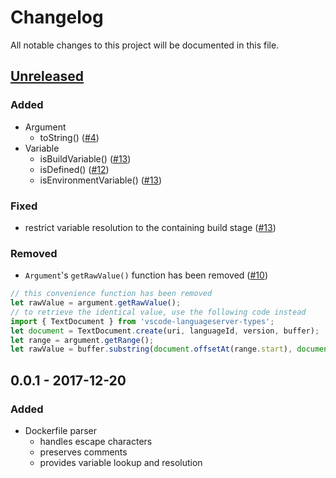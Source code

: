 # Changelog
All notable changes to this project will be documented in this file.

## [Unreleased]
### Added
- Argument
  - toString() ([#4](https://github.com/rcjsuen/dockerfile-ast/issues/4))
- Variable
  - isBuildVariable() ([#13](https://github.com/rcjsuen/dockerfile-ast/issues/13))
  - isDefined() ([#12](https://github.com/rcjsuen/dockerfile-ast/issues/12))
  - isEnvironmentVariable() ([#13](https://github.com/rcjsuen/dockerfile-ast/issues/13))

### Fixed
- restrict variable resolution to the containing build stage ([#13](https://github.com/rcjsuen/dockerfile-ast/issues/13))

### Removed
- `Argument`'s `getRawValue()` function has been removed ([#10](https://github.com/rcjsuen/dockerfile-ast/issues/10))
```TypeScript
// this convenience function has been removed
let rawValue = argument.getRawValue();
// to retrieve the identical value, use the following code instead
import { TextDocument } from 'vscode-languageserver-types';
let document = TextDocument.create(uri, languageId, version, buffer);
let range = argument.getRange();
let rawValue = buffer.substring(document.offsetAt(range.start), document.offsetAt(range.end));
```

## 0.0.1 - 2017-12-20
### Added
- Dockerfile parser
  - handles escape characters
  - preserves comments
  - provides variable lookup and resolution

[Unreleased]: https://github.com/rcjsuen/dockerfile-ast/compare/v0.0.1...HEAD

